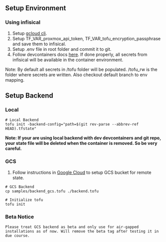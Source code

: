 ## Setup Environment

### Using infisical
1. Setup [gcloud cli](/DEVCONTAINER.md).
1. Setup TF_VAR_proxmox_api_token, TF_VAR_tofu_encryption_passphrase and save them to infisical.
1. Setup .env file in root folder and commit it to git.
1. Follow devcontainers docs [here](/DEVCONTAINER.md). If done properly, all secrets from infisical will be available in the container environment.

Note: By default all secrets in /tofu folder will be populated. /tofu_rw is the folder where secrets are written. Also checkout default branch to env mapping.

## Setup Backend

### Local

```shell
# Local Backend
tofu init -backend-config="path=$(git rev-parse --abbrev-ref HEAD).tfstate"
```
**Note: If your are using local backend with dev devcontainers and git repo, your state file will be deleted when the container is removed. So be very careful.**

### GCS
1. Follow instructions in [Google Cloud](../gcs-state/README.md) to setup GCS bucket for remote state.

```shell
# GCS Backend
cp samples/backend_gcs.tofu ./backend.tofu
```

```shell
# Initialize tofu
tofu init
```

### Beta Notice

`Please treat GCS backend as beta and only use for air-gapped installations as of now. Will remove the beta tag after testing it in due course.`
